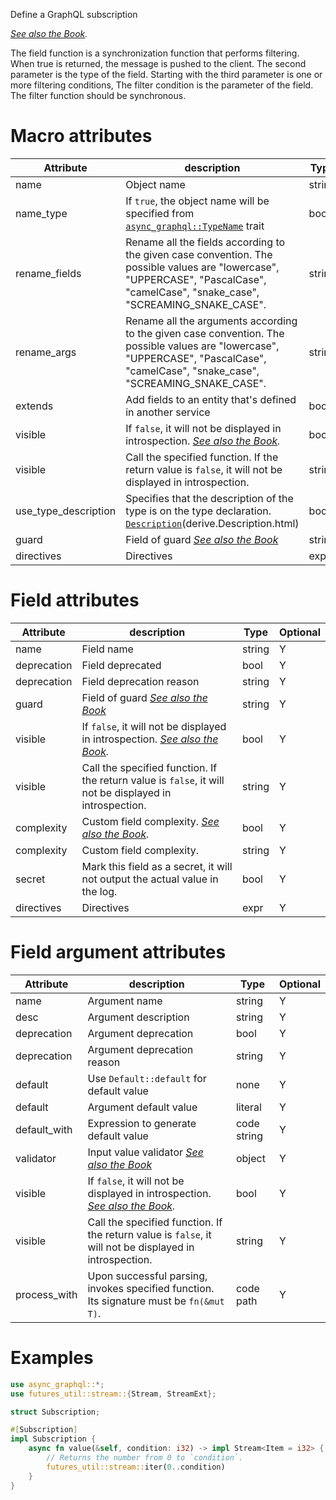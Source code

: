 Define a GraphQL subscription

*[See also the Book](https://async-graphql.github.io/async-graphql/en/subscription.html).*

The field function is a synchronization function that performs filtering. When true is returned, the message is pushed to the client.
The second parameter is the type of the field.
Starting with the third parameter is one or more filtering conditions, The filter condition is the parameter of the field.
The filter function should be synchronous.

# Macro attributes

| Attribute            | description                                                                                                                                                                         | Type   | Optional |
|----------------------|-------------------------------------------------------------------------------------------------------------------------------------------------------------------------------------|--------|----------|
| name                 | Object name                                                                                                                                                                         | string | Y        |
| name_type            | If `true`, the object name will be specified from [`async_graphql::TypeName`](https://docs.rs/async-graphql/latest/async_graphql/trait.TypeName.html) trait                         | bool   | Y        |
| rename_fields        | Rename all the fields according to the given case convention. The possible values are "lowercase", "UPPERCASE", "PascalCase", "camelCase", "snake_case", "SCREAMING_SNAKE_CASE".    | string | Y        |
| rename_args          | Rename all the arguments according to the given case convention. The possible values are "lowercase", "UPPERCASE", "PascalCase", "camelCase", "snake_case", "SCREAMING_SNAKE_CASE". | string | Y        |
| extends              | Add fields to an entity that's defined in another service                                                                                                                           | bool   | Y        |
| visible              | If `false`, it will not be displayed in introspection. *[See also the Book](https://async-graphql.github.io/async-graphql/en/visibility.html).*                                     | bool   | Y        |
| visible              | Call the specified function. If the return value is `false`, it will not be displayed in introspection.                                                                             | string | Y        |
| use_type_description | Specifies that the description of the type is on the type declaration. [`Description`]()(derive.Description.html)                                                                   | bool   | Y        |
| guard                | Field of guard *[See also the Book](https://async-graphql.github.io/async-graphql/en/field_guard.html)*                                                                             | string | Y        |
| directives           | Directives                                                                                                                                                                          | expr   | Y        |

# Field attributes

| Attribute   | description                                                                                                                                     | Type   | Optional |
|-------------|-------------------------------------------------------------------------------------------------------------------------------------------------|--------|----------|
| name        | Field name                                                                                                                                      | string | Y        |
| deprecation | Field deprecated                                                                                                                                | bool   | Y        |
| deprecation | Field deprecation reason                                                                                                                        | string | Y        |
| guard       | Field of guard *[See also the Book](https://async-graphql.github.io/async-graphql/en/field_guard.html)*                                         | string | Y        |
| visible     | If `false`, it will not be displayed in introspection. *[See also the Book](https://async-graphql.github.io/async-graphql/en/visibility.html).* | bool   | Y        |
| visible     | Call the specified function. If the return value is `false`, it will not be displayed in introspection.                                         | string | Y        |
| complexity  | Custom field complexity. *[See also the Book](https://async-graphql.github.io/async-graphql/en/depth_and_complexity.html).*                     | bool   | Y        |
| complexity  | Custom field complexity.                                                                                                                        | string | Y        |
| secret      | Mark this field as a secret, it will not output the actual value in the log.                                                                    | bool   | Y        |
| directives  | Directives                                                                                                                                      | expr   | Y        |

# Field argument attributes

| Attribute    | description                                                                                                                                     | Type        | Optional |
|--------------|-------------------------------------------------------------------------------------------------------------------------------------------------|-------------|----------|
| name         | Argument name                                                                                                                                   | string      | Y        |
| desc         | Argument description                                                                                                                            | string      | Y        |
| deprecation  | Argument deprecation                                                                                                                            | bool        | Y        |
| deprecation  | Argument deprecation reason                                                                                                                     | string      | Y        |
| default      | Use `Default::default` for default value                                                                                                        | none        | Y        |
| default      | Argument default value                                                                                                                          | literal     | Y        |
| default_with | Expression to generate default value                                                                                                            | code string | Y        |
| validator    | Input value validator *[See also the Book](https://async-graphql.github.io/async-graphql/en/input_value_validators.html)*                       | object      | Y        |
| visible      | If `false`, it will not be displayed in introspection. *[See also the Book](https://async-graphql.github.io/async-graphql/en/visibility.html).* | bool        | Y        |
| visible      | Call the specified function. If the return value is `false`, it will not be displayed in introspection.                                         | string      | Y        |
| process_with | Upon successful parsing, invokes specified function. Its signature must be `fn(&mut T)`.                                                        | code path   | Y        |

# Examples

```rust
use async_graphql::*;
use futures_util::stream::{Stream, StreamExt};

struct Subscription;

#[Subscription]
impl Subscription {
    async fn value(&self, condition: i32) -> impl Stream<Item = i32> {
        // Returns the number from 0 to `condition`.
        futures_util::stream::iter(0..condition)
    }
}
```
